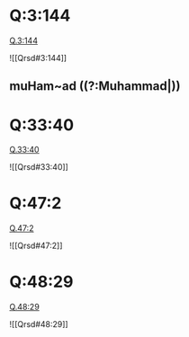 
# Q:3:144

[Q.3:144](https://quran.com/3:144/tafsirs/ar-tafsir-al-tabari)

![[Qrsd#3:144]]

## muHam~ad ((?:Muhammad|))

# Q:33:40

[Q.33:40](https://quran.com/33:40/tafsirs/ar-tafsir-al-tabari)

![[Qrsd#33:40]]

# Q:47:2

[Q.47:2](https://quran.com/47:2/tafsirs/ar-tafsir-al-tabari)

![[Qrsd#47:2]]

# Q:48:29

[Q.48:29](https://quran.com/48:29/tafsirs/ar-tafsir-al-tabari)

![[Qrsd#48:29]]
